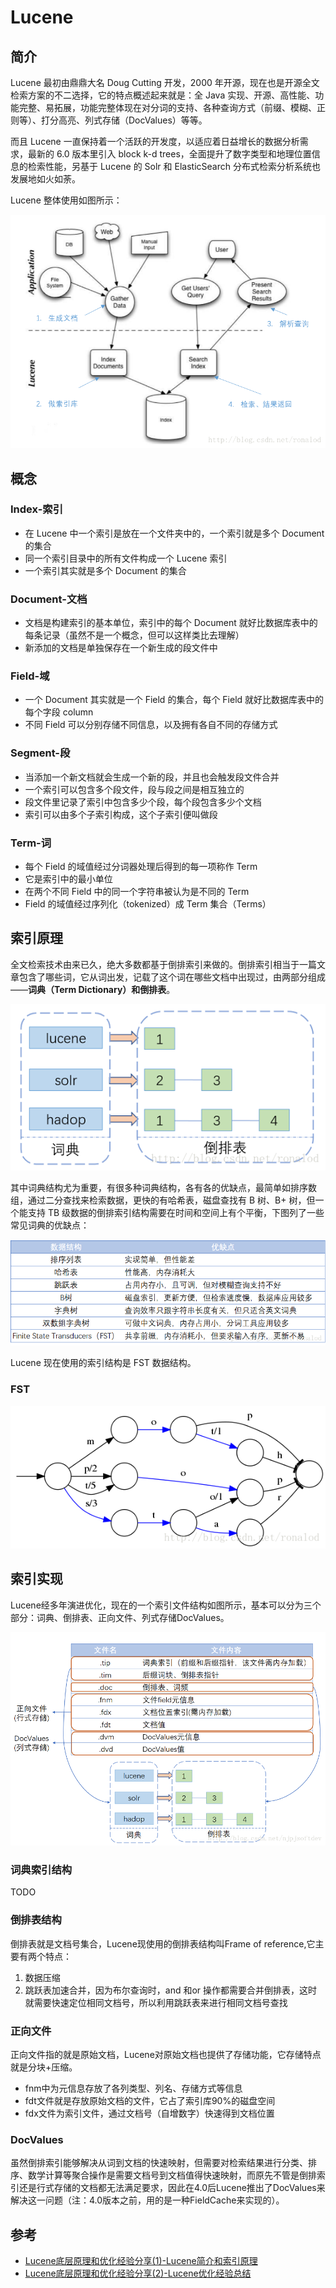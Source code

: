 <!--
 * @Github       : https://github.com/superzhc/BigData-A-Question
 * @Author       : SUPERZHC
 * @CreateDate   : 2020-05-09 15:27:31
 * @LastEditTime : 2020-11-30 17:49:42
 * @Copyright 2020 SUPERZHC
-->
# Lucene

## 简介

Lucene 最初由鼎鼎大名 Doug Cutting 开发，2000 年开源，现在也是开源全文检索方案的不二选择，它的特点概述起来就是：全 Java 实现、开源、高性能、功能完整、易拓展，功能完整体现在对分词的支持、各种查询方式（前缀、模糊、正则等）、打分高亮、列式存储（DocValues）等等。

而且 Lucene 一直保持着一个活跃的开发度，以适应着日益增长的数据分析需求，最新的 6.0 版本里引入 block k-d trees，全面提升了数字类型和地理位置信息的检索性能，另基于 Lucene 的 Solr 和 ElasticSearch 分布式检索分析系统也发展地如火如荼。

Lucene 整体使用如图所示：

![Lucene角色](images/20170103091620316.png)

## 概念

### Index-索引

- 在 Lucene 中一个索引是放在一个文件夹中的，一个索引就是多个 Document 的集合
- 同一个索引目录中的所有文件构成一个 Lucene 索引
- 一个索引其实就是多个 Document 的集合

### Document-文档

- 文档是构建索引的基本单位，索引中的每个 Document 就好比数据库表中的每条记录（虽然不是一个概念，但可以这样类比去理解）
- 新添加的文档是单独保存在一个新生成的段文件中

### Field-域

- 一个 Document 其实就是一个 Field 的集合，每个 Field 就好比数据库表中的每个字段 column
- 不同 Field 可以分别存储不同信息，以及拥有各自不同的存储方式

### Segment-段

- 当添加一个新文档就会生成一个新的段，并且也会触发段文件合并
- 一个索引可以包含多个段文件，段与段之间是相互独立的
- 段文件里记录了索引中包含多少个段，每个段包含多少个文档
- 索引可以由多个子索引构成，这个子索引便叫做段

### Term-词

- 每个 Field 的域值经过分词器处理后得到的每一项称作 Term
- 它是索引中的最小单位
- 在两个不同 Field 中的同一个字符串被认为是不同的 Term
- Field 的域值经过序列化（tokenized）成 Term 集合（Terms）

## 索引原理

全文检索技术由来已久，绝大多数都基于倒排索引来做的。倒排索引相当于一篇文章包含了哪些词，它从词出发，记载了这个词在哪些文档中出现过，由两部分组成——**词典（Term Dictionary）**和**倒排表**。

![倒排索引](images/20170103094805234.png)

其中词典结构尤为重要，有很多种词典结构，各有各的优缺点，最简单如排序数组，通过二分查找来检索数据，更快的有哈希表，磁盘查找有 B 树、B+ 树，但一个能支持 TB 级数据的倒排索引结构需要在时间和空间上有个平衡，下图列了一些常见词典的优缺点：

![这里写图片描述](images/20170103100752086.png)

Lucene 现在使用的索引结构是 FST 数据结构。

### FST

![FST](images/20170103104515602.png)

## 索引实现

Lucene经多年演进优化，现在的一个索引文件结构如图所示，基本可以分为三个部分：词典、倒排表、正向文件、列式存储DocValues。

![Lucene索引实现](images/20170105081126996.png)

### 词典索引结构

TODO

### 倒排表结构

倒排表就是文档号集合，Lucene现使用的倒排表结构叫Frame of reference,它主要有两个特点：

1. 数据压缩
2. 跳跃表加速合并，因为布尔查询时，and 和or 操作都需要合并倒排表，这时就需要快速定位相同文档号，所以利用跳跃表来进行相同文档号查找

### 正向文件

正向文件指的就是原始文档，Lucene对原始文档也提供了存储功能，它存储特点就是分块+压缩。

- fnm中为元信息存放了各列类型、列名、存储方式等信息
- fdt文件就是存放原始文档的文件，它占了索引库90%的磁盘空间
- fdx文件为索引文件，通过文档号（自增数字）快速得到文档位置

### DocValues

虽然倒排索引能够解决从词到文档的快速映射，但需要对检索结果进行分类、排序、数学计算等聚合操作是需要文档号到文档值得快速映射，而原先不管是倒排索引还是行式存储的文档都无法满足要求，因此在4.0后Lucene推出了DocValues来解决这一问题（注：4.0版本之前，用的是一种FieldCache来实现的）。

## 参考

- [Lucene底层原理和优化经验分享(1)-Lucene简介和索引原理](https://blog.csdn.net/njpjsoftdev/article/details/54015485)
- [Lucene底层原理和优化经验分享(2)-Lucene优化经验总结](https://blog.csdn.net/njpjsoftdev/article/details/54133548)